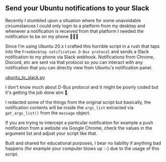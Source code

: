 ## Send your Ubuntu notifications to your Slack

Recently I stumbled upon a situation where for some unavoidable circumstances I could only login to a platform from my desktop and whenever a notification is received from that platform I needed the notification to be on my phone 🤷🏽‍♂️

Since I'm using Ubuntu 20.x I crafted this horrible script in a rush that taps into the `FreeDesktop notification D-Bus protocol` and sends a Slack notification to my phone via Slack webhook. Notifications from Chrome, Discord, etc are sent via that protocol so you can interact with any notification that you can directly view from Ubuntu's notification panel. 

[ubuntu_to_slack.py](scripts/ubuntu_to_slack.py)

I don't know much about D-Bus protocol and it might be poorly coded but it's getting the job done atm 🤝.

I redacted some of the things from the original script but basically, the notification contents will be inside the `args_list` extracted via `get_args_list()` from the `message` object. 

If you are trying to intercept a particular notification for example a push notification from a website via Google Chrome, check the values in the argument list and adjust your script like that.

Built and shared for educational purposes, I bear no liability if anything bad happens (for example your computer blows up 💥) due to the usage of this script.